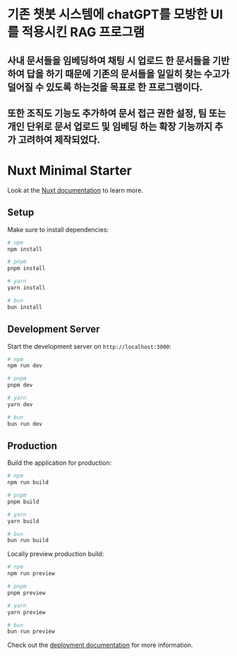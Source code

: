 # 기존 챗봇 시스템에 chatGPT를 모방한 UI를 적용시킨 RAG 프로그램
## 사내 문서들을 임베딩하여 채팅 시 업로드 한 문서들을 기반하여 답을 하기 때문에 기존의 문서들을 일일히 찾는 수고가 덜어질 수 있도록 하는것을 목표로 한 프로그램이다.
## 또한 조직도 기능도 추가하여 문서 접근 권한 설정, 팀 또는 개인 단위로 문서 업로드 및 임베딩 하는 확장 기능까지 추가 고려하여 제작되었다.

# Nuxt Minimal Starter

Look at the [Nuxt documentation](https://nuxt.com/docs/getting-started/introduction) to learn more.

## Setup

Make sure to install dependencies:

```bash
# npm
npm install

# pnpm
pnpm install

# yarn
yarn install

# bun
bun install
```

## Development Server

Start the development server on `http://localhost:3000`:

```bash
# npm
npm run dev

# pnpm
pnpm dev

# yarn
yarn dev

# bun
bun run dev
```

## Production

Build the application for production:

```bash
# npm
npm run build

# pnpm
pnpm build

# yarn
yarn build

# bun
bun run build
```

Locally preview production build:

```bash
# npm
npm run preview

# pnpm
pnpm preview

# yarn
yarn preview

# bun
bun run preview
```

Check out the [deployment documentation](https://nuxt.com/docs/getting-started/deployment) for more information.
